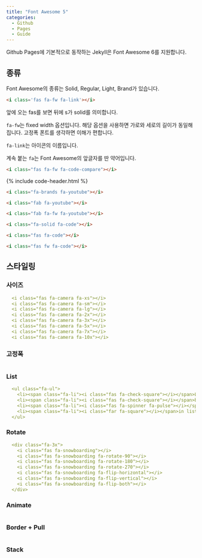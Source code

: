 ```yaml
---
title: "Font Awesome 5"
categories:
  - Github
  - Pages
  - Guide
---
```


Github Pages에 기본적으로 동작하는 Jekyll은 Font Awesome 6를 지원합니다.

## 종류

Font Awesome의 종류는 Solid, Regular, Light, Brand가 있습니다.

```md
<i class='fas fa-fw fa-link'></i>
```

앞에 오는 fas를 보면 뒤에 s가 solid를 의미합니다.

`fa-fw`는 fixed width 옵션입니다. 해당 옵션을 사용하면 가로와 세로의 길이가 동일해 집니다. 고정폭 폰트를 생각하면 이해가 편합니다.

`fa-link`는 아이콘의 이름입니다.

계속 붙는 `fa`는 Font Awesome의 앞글자를 딴 약어입니다.

<i class='fas fa-fw fa-link'></i>

```md
<i class="fas fa-fw fa-code-compare"></i>
```

<i class="fa-brands fa-youtube"></i>

{% include code-header.html %}
```md
<i class="fa-brands fa-youtube"></i>
```

<i class="fab fa-youtube"></i>

```md
<i class="fab fa-youtube"></i>
```

<i class="fab fa-fw fa-youtube"></i>

```md
<i class="fab fa-fw fa-youtube"></i>
```

<i class="fa-solid fa-code"></i>

```md
<i class="fa-solid fa-code"></i>
```

<i class="fas fa-code"></i>

```md
<i class="fas fa-code"></i>
```

<i class="fas fw fa-code"></i>

```md
<i class="fas fw fa-code"></i>
```

<i class="fab fw fa-ubuntu"></i>

## 스타일링

### 사이즈

```yaml
  <i class="fas fa-camera fa-xs"></i>
  <i class="fas fa-camera fa-sm"></i>
  <i class="fas fa-camera fa-lg"></i>
  <i class="fas fa-camera fa-2x"></i>
  <i class="fas fa-camera fa-3x"></i>
  <i class="fas fa-camera fa-5x"></i>
  <i class="fas fa-camera fa-7x"></i>
  <i class="fas fa-camera fa-10x"></i>
```

### 고정폭

```yaml

```

### List

```yaml
  <ul class="fa-ul">
    <li><span class="fa-li"><i class="fas fa-check-square"></i></span>List icons can</li>
    <li><span class="fa-li"><i class="fas fa-check-square"></i></span>be used to</li>
    <li><span class="fa-li"><i class="fas fa-spinner fa-pulse"></i></span>replace bullets</li>
    <li><span class="fa-li"><i class="far fa-square"></i></span>in lists</li>
  </ul>

```

### Rotate

```yaml
  <div class="fa-3x">
    <i class="fas fa-snowboarding"></i>
    <i class="fas fa-snowboarding fa-rotate-90"></i>
    <i class="fas fa-snowboarding fa-rotate-180"></i>
    <i class="fas fa-snowboarding fa-rotate-270"></i>
    <i class="fas fa-snowboarding fa-flip-horizontal"></i>
    <i class="fas fa-snowboarding fa-flip-vertical"></i>
    <i class="fas fa-snowboarding fa-flip-both"></i>
  </div>

```

### Animate

```yaml

```

### Border + Pull

```yaml

```

### Stack

```yaml

```

